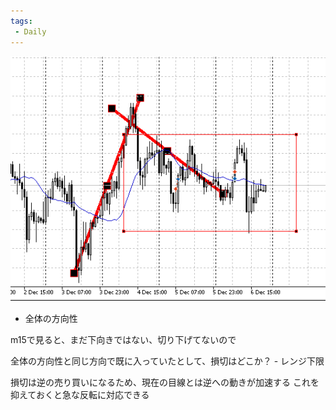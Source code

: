 ```yaml
---
tags:
 - Daily
---
```

![](../image/Pasted%20image%2020241208205359.png)

- 全体の方向性

m15で見ると、まだ下向きではない、切り下げてないので

全体の方向性と同じ方向で既に入っていたとして、損切はどこか？
    - レンジ下限

損切は逆の売り買いになるため、現在の目線とは逆への動きが加速する
これを抑えておくと急な反転に対応できる